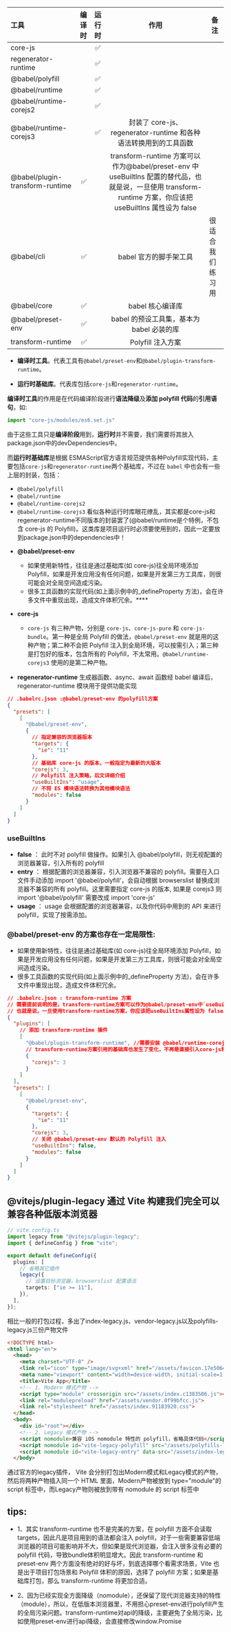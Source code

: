 | 工具                            | 编译时 | 运行时 |                                                                            作用                                                                             | 备注             |
| :------------------------------ | -----: | :----: | :---------------------------------------------------------------------------------------------------------------------------------------------------------: | ---------------- |
| core-js                         |        |   ✅   |                                                                                                                                                             |                  |
| regenerator-runtime             |        |   ✅   |                                                                                                                                                             |                  |
| @babel/polyfill                 |        |   ✅   |                                                                                                                                                             |                  |
| @babel/runtime                  |        |   ✅   |                                                                                                                                                             |                  |
| @babel/runtime-corejs2          |        |   ✅   |                                                                                                                                                             |                  |
| @babel/runtime-corejs3          |        |   ✅   |                                              封装了 core-js、regenerator-runtime 和各种语法转换用到的工具函数                                               |                  |
| @babel/plugin-transform-runtime |     ✅ |        | transform-runtime 方案可以作为@babel/preset-env 中 useBuiltIns 配置的替代品，也就是说，一旦使用 transform-runtime 方案，你应该把 useBuiltIns 属性设为 false |                  |
| @babel/cli                      |     ✅ |        |                                                                   babel 官方的脚手架工具                                                                    | 很适合我们练习用 |
| @babel/core                     |     ✅ |        |                                                                      babel 核心编译库                                                                       |                  |
| @babel/preset-env               |     ✅ |        |                                                          babel 的预设工具集，基本为 babel 必装的库                                                          |                  |
| transform-runtime               |     ✅ |        |                                                                      Polyfill 注入方案                                                                      |                  |

* **编译时工具**。代表工具有`@babel/preset-env`和`@babel/plugin-transform-runtime`。

* **运行时基础库**。代表库包括`core-js`和`regenerator-runtime`。

**编译时工具**的作用是在代码编译阶段进行**语法降级**及**添加 polyfill 代码**的**引用语句**，如:

```js
import "core-js/modules/es6.set.js"
```
由于这些工具只是**编译阶段**用到，**运行时**并不需要，我们需要将其放入package.json中的devDependencies中。

而**运行时基础库**是根据 ESMAScript官方语言规范提供各种Polyfill实现代码，主要包括`core-js`和`regenerator-runtime`两个基础库，不过在 `babel` 中也会有一些上层的封装，包括：

* `@babel/polyfill`
* `@babel/runtime`
* `@babel/runtime-corejs2`
* `@babel/runtime-corejs3` 看似各种运行时库眼花缭乱，其实都是core-js和regenerator-runtime不同版本的封装罢了(@babel/runtime是个特例，不包含 core-js 的 Polyfill)。这类库是项目运行时必须要使用到的，因此一定要放到package.json中的dependencies中！

- **@babel/preset-env**

  - 如果使用新特性，往往是通过基础库(如 core-js)往全局环境添加 Polyfill，如果是开发应用没有任何问题，如果是开发第三方工具库，则很可能会对全局空间造成污染。
  - 很多工具函数的实现代码(如上面示例中的\_defineProperty 方法)，会在许多文件中重现出现，造成文件体积冗余。\*\*\*\*

- **core-js**
  - `core-js` 有三种产物，分别是 `core-js`、`core-js-pure` 和 `core-js-bundle`。第一种是全局 Polyfill 的做法，`@babel/preset-env` 就是用的这种产物；第二种不会把 Polyfill 注入到全局环境，可以按需引入；第三种是打包好的版本，包含所有的 Polyfill，不太常用。`@babel/runtime-corejs3` 使用的是第二种产物。
- **regenerator-runtime** 生成器函数、async、await 函数经 babel 编译后，regenerator-runtime 模块用于提供功能实现






```json
// .babelrc.json :@babel/preset-env 的polyfill方案
{
  "presets": [
    [
      "@babel/preset-env",
      {
        // 指定兼容的浏览器版本
        "targets": {
          "ie": "11"
        },
        // 基础库 core-js 的版本，一般指定为最新的大版本
        "corejs": 3,
        // Polyfill 注入策略，后文详细介绍
        "useBuiltIns": "usage",
        // 不将 ES 模块语法转换为其他模块语法
        "modules": false
      }
    ]
  ]
}
```

### useBuiltIns

- **false** ： 此时不对 polyfill 做操作。如果引入 @babel/polyfill，则无视配置的浏览器兼容，引入所有的 polyfill
- **entry** ： 根据配置的浏览器兼容，引入浏览器不兼容的 polyfill。需要在入口文件手动添加 import '@babel/polyfill'，会自动根据 browserslist 替换成浏览器不兼容的所有 polyfill。这里需要指定 core-js 的版本, 如果是 corejs3 则 import '@babel/polyfill' 需要改成 import 'core-js'
- **usage** ： usage 会根据配置的浏览器兼容，以及你代码中用到的 API 来进行 polyfill，实现了按需添加。

### @babel/preset-env 的方案也存在一定局限性:

- 如果使用新特性，往往是通过基础库(如 core-js)往全局环境添加 Polyfill，如果是开发应用没有任何问题，如果是开发第三方工具库，则很可能会对全局空间造成污染。
- 很多工具函数的实现代码(如上面示例中的\_defineProperty 方法)，会在许多文件中重现出现，造成文件体积冗余。

```json
// .babelrc.json : transform-runtime 方案
// 需要提前说明的是，transform-runtime方案可以作为@babel/preset-env中`useBuiltIns`配置的替代品，
// 也就是说，一旦使用transform-runtime方案，你应该把useBuiltIns属性设为 false。
{
  "plugins": [
    // 添加 transform-runtime 插件
    [
      "@babel/plugin-transform-runtime", //需要安装 @babel/runtime-corejs3  -S
      // transform-runtime方案引用的基础库也发生了变化，不再是直接引入core-js和regenerator-runtime，而是引入@babel/runtime-corejs3
      {
        "corejs": 3
      }
    ]
  ],
  "presets": [
    [
      "@babel/preset-env",
      {
        "targets": {
          "ie": "11"
        },
        "corejs": 3,
        // 关闭 @babel/preset-env 默认的 Polyfill 注入
        "useBuiltIns": false,
        "modules": false
      }
    ]
  ]
}
```

## **@vitejs/plugin-legacy** 通过 Vite 构建我们完全可以兼容各种低版本浏览器

```typescript
// vite.config.ts
import legacy from "@vitejs/plugin-legacy";
import { defineConfig } from "vite";

export default defineConfig({
  plugins: [
    // 省略其它插件
    legacy({
      // 设置目标浏览器，browserslist 配置语法
      targets: ["ie >= 11"],
    }),
  ],
});
```
相比一般的打包过程，多出了index-legacy.js、vendor-legacy.js以及polyfills-legacy.js三份产物文件

```html
<!DOCTYPE html>
<html lang="en">
  <head>
    <meta charset="UTF-8" />
    <link rel="icon" type="image/svg+xml" href="/assets/favicon.17e50649.svg" />
    <meta name="viewport" content="width=device-width, initial-scale=1.0" />
    <title>Vite App</title>
    <!-- 1. Modern 模式产物 -->
    <script type="module" crossorigin src="/assets/index.c1383506.js"></script>
    <link rel="modulepreload" href="/assets/vendor.0f99bfcc.js">
    <link rel="stylesheet" href="/assets/index.91183920.css">
  </head>
  <body>
    <div id="root"></div>
    <!-- 2. Legacy 模式产物 -->
    <script nomodule>兼容 iOS nomodule 特性的 polyfill，省略具体代码</script>
    <script nomodule id="vite-legacy-polyfill" src="/assets/polyfills-legacy.36fe2f9e.js"></script>
    <script nomodule id="vite-legacy-entry" data-src="/assets/index-legacy.c3d3f501.js">System.import(document.getElementById('vite-legacy-entry').getAttribute('data-src'))</script>
  </body>
```
通过官方的legacy插件， Vite 会分别打包出Modern模式和Legacy模式的产物，然后将两种产物插入同一个 HTML 里面，Modern产物被放到 type="module"的 script 标签中，而Legacy产物则被放到带有 nomodule 的 script 标签中

## tips:
* 1、其实 transform-runtime 也不是完美的方案，在 polyfill 方面不会读取 targets，因此凡是项目用到的语法都会注入 polyfill，对于一些需要兼容低端浏览器的项目可能影响并不大，但如果是现代浏览器，会注入很多没有必要的 polyfill 代码，导致bundle体积明显增大。因此 transform-runtime 和 preset-env 两个方面没有绝对的好与坏，到底选择哪个看需求场景，Vite 也是出于项目打包场景和 Polyfill 体积的原因，选择了 polyfill 方案；如果是基础库打包，那么 transform-runtime 将更加合适。

* 2、因为已经实现全方面降级（nomodule），还保留了现代浏览器支持的特性（module），所以，在低版本浏览器里，不用担心preset-env进行polyfill产生的全局污染问题。transform-runtime对api的降级，主要避免了全局污染，比如使用preset-env进行api降级，会直接修改window.Promise